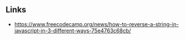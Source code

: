 ## Links

- https://www.freecodecamp.org/news/how-to-reverse-a-string-in-javascript-in-3-different-ways-75e4763c68cb/
